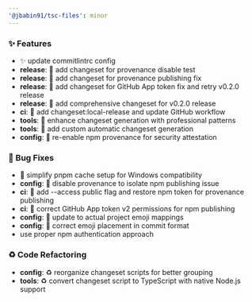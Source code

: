 ```yaml
---
'@jbabin91/tsc-files': minor
---
```


### ✨ Features

- :sparkles: update commitlintrc config
- **release**: 🎸 add changeset for provenance disable test
- **release**: 🎸 add changeset for provenance publishing fix
- **release**: 🎸 add changeset for GitHub App token fix and retry v0.2.0 release
- **release**: 🎸 add comprehensive changeset for v0.2.0 release
- **ci**: 🎸 add changeset:local-release and update GitHub workflow
- **tools**: 🎸 enhance changeset generation with professional patterns
- **tools**: 🎸 add custom automatic changeset generation
- **config**: 🎸 re-enable npm provenance for security attestation

### 🐛 Bug Fixes

- 🔧 simplify pnpm cache setup for Windows compatibility
- **config**: 🐛 disable provenance to isolate npm publishing issue
- **ci**: 🐛 add --access public flag and restore npm token for provenance publishing
- **ci**: 🐛 correct GitHub App token v2 permissions for npm publishing
- **config**: 🐛 update to actual project emoji mappings
- **config**: 🐛 correct emoji placement in commit format
- use proper npm authentication approach

### ♻️ Code Refactoring

- **config**: ♻️ reorganize changeset scripts for better grouping
- **tools**: ♻️ convert changeset script to TypeScript with native Node.js support
